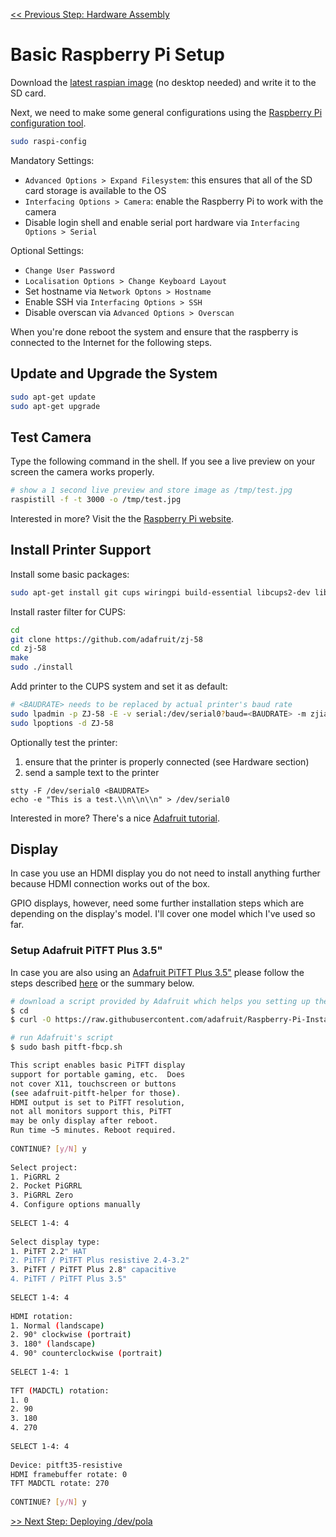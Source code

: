 [<< Previous Step: Hardware Assembly](/doc/setup-hw.md)

# Basic Raspberry Pi Setup

Download the [latest raspian image](https://www.raspberrypi.org/downloads/raspbian/) (no desktop needed) and write it to the SD card.

Next, we need to make some general configurations using the [Raspberry Pi configuration tool](https://www.raspberrypi.org/documentation/configuration/raspi-config.md).
```bash
sudo raspi-config
```
Mandatory Settings:
* ```Advanced Options > Expand Filesystem```: this ensures that all of the SD card storage is available to the OS
* ```Interfacing Options > Camera```: enable the Raspberry Pi to work with the camera
* Disable login shell and enable serial port hardware via ```Interfacing Options > Serial```

Optional Settings:
* ```Change User Password```
* ```Localisation Options > Change Keyboard Layout```
* Set hostname via ```Network Optons > Hostname```
* Enable SSH via ```Interfacing Options > SSH```
* Disable overscan via ```Advanced Options > Overscan```

When you're done reboot the system and ensure that the raspberry is connected to the Internet for the following steps.

## Update and Upgrade the System

```bash
sudo apt-get update
sudo apt-get upgrade
```

## Test Camera

Type the following command in the shell. If you see a live preview on your screen the camera works properly.
```bash
# show a 1 second live preview and store image as /tmp/test.jpg
raspistill -f -t 3000 -o /tmp/test.jpg
```

Interested in more? Visit the the [Raspberry Pi website](https://www.raspberrypi.org/documentation/usage/camera/raspicam/README.md).

## Install Printer Support

Install some basic packages:
```bash
sudo apt-get install git cups wiringpi build-essential libcups2-dev libcupsimage2-dev
```

Install raster filter for CUPS:
```bash
cd
git clone https://github.com/adafruit/zj-58
cd zj-58
make
sudo ./install
```

Add printer to the CUPS system and set it as default:
```bash
# <BAUDRATE> needs to be replaced by actual printer's baud rate
sudo lpadmin -p ZJ-58 -E -v serial:/dev/serial0?baud=<BAUDRATE> -m zjiang/ZJ-58.ppd
sudo lpoptions -d ZJ-58
```

Optionally test the printer:
1. ensure that the printer is properly connected (see Hardware section)
2. send a sample text to the printer
```
stty -F /dev/serial0 <BAUDRATE>
echo -e "This is a test.\\n\\n\\n" > /dev/serial0
```

Interested in more? There's a nice [Adafruit tutorial](https://learn.adafruit.com/networked-thermal-printer-using-cups-and-raspberry-pi?view=all).

## Display

In case you use an HDMI display you do not need to install anything further because HDMI connection works out of the box.

GPIO displays, however, need some further installation steps which are depending on the display's model. I'll cover one model which I've used so far.

### Setup Adafruit PiTFT Plus 3.5"

In case you are also using an [Adafruit PiTFT Plus 3.5"](https://www.adafruit.com/product/2441) please follow the steps described [here](https://learn.adafruit.com/running-opengl-based-games-and-emulators-on-adafruit-pitft-displays/rescaling?view=all#pitft-setup) or the summary below.

```bash
# download a script provided by Adafruit which helps you setting up the display
$ cd
$ curl -O https://raw.githubusercontent.com/adafruit/Raspberry-Pi-Installer-Scripts/master/pitft-fbcp.sh
```

```bash
# run Adafruit's script
$ sudo bash pitft-fbcp.sh

This script enables basic PiTFT display
support for portable gaming, etc.  Does
not cover X11, touchscreen or buttons
(see adafruit-pitft-helper for those).
HDMI output is set to PiTFT resolution,
not all monitors support this, PiTFT
may be only display after reboot.
Run time ~5 minutes. Reboot required.
 
CONTINUE? [y/N] y
 
Select project:
1. PiGRRL 2
2. Pocket PiGRRL
3. PiGRRL Zero
4. Configure options manually
 
SELECT 1-4: 4
 
Select display type:
1. PiTFT 2.2" HAT
2. PiTFT / PiTFT Plus resistive 2.4-3.2"
3. PiTFT / PiTFT Plus 2.8" capacitive
4. PiTFT / PiTFT Plus 3.5"
 
SELECT 1-4: 4
 
HDMI rotation:
1. Normal (landscape)
2. 90° clockwise (portrait)
3. 180° (landscape)
4. 90° counterclockwise (portrait)
 
SELECT 1-4: 1
 
TFT (MADCTL) rotation:
1. 0
2. 90
3. 180
4. 270
 
SELECT 1-4: 4
 
Device: pitft35-resistive
HDMI framebuffer rotate: 0
TFT MADCTL rotate: 270
 
CONTINUE? [y/N] y
```



[>> Next Step: Deploying /dev/pola](/doc/setup-sw-devpola.md)
